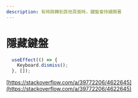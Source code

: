 ```yaml
---
description: 有時跳轉到其他頁面時，鍵盤會持續開著
---
```


# 隱藏鍵盤

```javascript
  useEffect(() => {
    Keyboard.dismiss();
  }, []);
```

[https://stackoverflow.com/a/39772206/4622645](https://stackoverflow.com/a/39772206/4622645)

